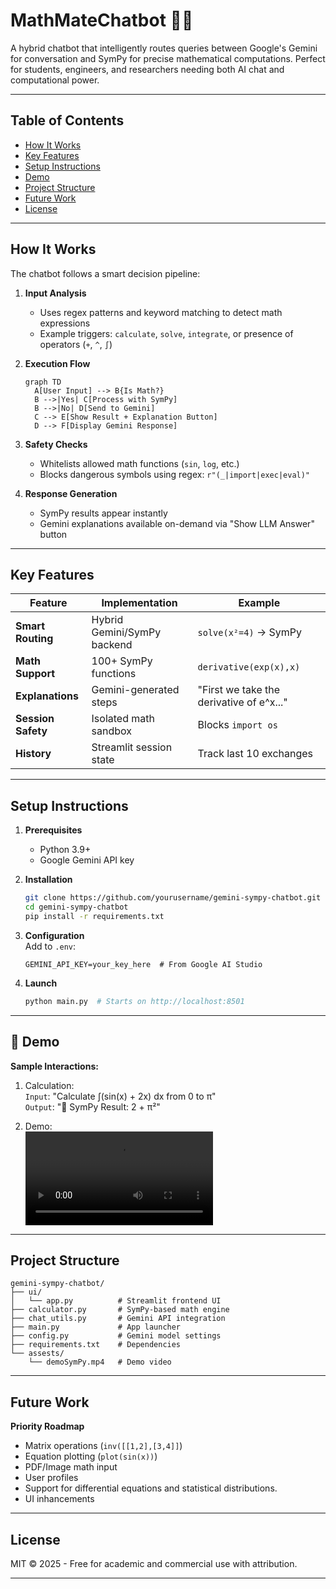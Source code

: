 # MathMateChatbot 🤖🧮  

A hybrid chatbot that intelligently routes queries between Google's Gemini for conversation and SymPy for precise mathematical computations. Perfect for students, engineers, and researchers needing both AI chat and computational power.

---

## **Table of Contents**
- [How It Works](#how-it-works)
- [Key Features](#key-features)
- [Setup Instructions](#setup-instructions)
- [Demo](#-demo)
- [Project Structure](#project-structure)
- [Future Work](#future-work)
- [License](#license)

---

## **How It Works**

The chatbot follows a smart decision pipeline:

1. **Input Analysis**  
   - Uses regex patterns and keyword matching to detect math expressions
   - Example triggers: `calculate`, `solve`, `integrate`, or presence of operators (`+`, `^`, `∫`)

2. **Execution Flow**  
   ```mermaid
   graph TD
     A[User Input] --> B{Is Math?}
     B -->|Yes| C[Process with SymPy]
     B -->|No| D[Send to Gemini]
     C --> E[Show Result + Explanation Button]
     D --> F[Display Gemini Response]
   ```

3. **Safety Checks**  
   - Whitelists allowed math functions (`sin`, `log`, etc.)
   - Blocks dangerous symbols using regex: `r"(_|import|exec|eval)"`

4. **Response Generation**  
   - SymPy results appear instantly
   - Gemini explanations available on-demand via "Show LLM Answer" button

---

## **Key Features**  

| Feature | Implementation | Example |
|---------|---------------|---------|
| **Smart Routing** | Hybrid Gemini/SymPy backend | `solve(x²=4)` → SymPy |
| **Math Support** | 100+ SymPy functions | `derivative(exp(x),x)` |
| **Explanations** | Gemini-generated steps | "First we take the derivative of e^x..." |
| **Session Safety** | Isolated math sandbox | Blocks `import os` |
| **History** | Streamlit session state | Track last 10 exchanges |

---

## **Setup Instructions**  

1. **Prerequisites**  
   - Python 3.9+
   - Google Gemini API key

2. **Installation**  
   ```bash
   git clone https://github.com/yourusername/gemini-sympy-chatbot.git
   cd gemini-sympy-chatbot
   pip install -r requirements.txt
   ```

3. **Configuration**  
   Add to `.env`:
   ```env
   GEMINI_API_KEY=your_key_here  # From Google AI Studio
   ```

4. **Launch**  
   ```bash
   python main.py  # Starts on http://localhost:8501
   ```

---

## 🎥 **Demo**  
**Sample Interactions:**  
1. Calculation:  
   `Input`: "Calculate ∫(sin(x) + 2x) dx from 0 to π"  
   `Output`: "🧮 SymPy Result: 2 + π²"  

2. Demo:  
   ![Explanation Demo](assests/demoSymPy.mp4 )  

---

## **Project Structure**  

```
gemini-sympy-chatbot/  
├── ui/  
│   └── app.py          # Streamlit frontend UI  
├── calculator.py       # SymPy-based math engine  
├── chat_utils.py       # Gemini API integration  
├── main.py             # App launcher  
├── config.py           # Gemini model settings  
├── requirements.txt    # Dependencies  
└── assests/  
    └── demoSymPy.mp4   # Demo video  
```

---

## **Future Work**  

**Priority Roadmap**  
   - Matrix operations (`inv([[1,2],[3,4]]`)  
   - Equation plotting (`plot(sin(x))`)   
   - PDF/Image math input  
   - User profiles
   - Support for differential equations and statistical distributions.
   - UI inhancements

---

## **License**  
MIT © 2025 - Free for academic and commercial use with attribution.

---
